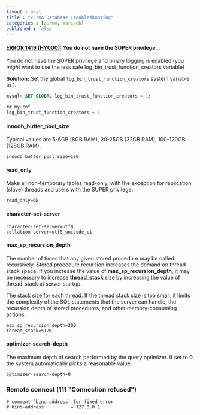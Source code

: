 ```yaml
---
layout : post
title : "Zurmo Database Troubleshooting"
categories : [zurmo, mariadb]
published : false
---
```


#### [ERROR 1419 (HY000):][1]  You do not have the SUPER privilege ..
You do not have the SUPER privilege and
binary logging is enabled (you *might* want to use the less safe
log_bin_trust_function_creators variable)

**Solution:** Set the global `log_bin_trust_function_creators` system variable to 1.

```sql
mysql> SET GLOBAL log_bin_trust_function_creators = 1;

## my.cnf
log_bin_trust_function_creators = 1
```

#### innodb_buffer_pool_size
Typical values are 5-6GB (8GB RAM), 20-25GB (32GB RAM), 100-120GB (128GB RAM).

```
innodb_buffer_pool_size=10G
```

#### read_only
Make all non-temporary tables read-only, with the exception for replication (slave) threads and users with the SUPER privilege.

```
read_only=ON
```

#### character-set-server

```
character-set-server=utf8
collation-server=utf8_unicode_ci
```

#### max_sp_recursion_depth
The number of times that any given stored procedure may be called recursively. Stored procedure recursion increases the demand on thread stack space. If you increase the value of **max_sp_recursion_depth**, it may be necessary to increase **thread_stack** size by increasing the value of thread_stack at server startup.

The stack size for each thread.  If the thread stack size is too small,
it limits the complexity of the SQL statements that the server can handle,
the recursion depth of stored procedures, and other memory-consuming actions.

```
max_sp_recursion_depth=200
thread_stack=512K
```

#### optimizer-search-depth
The maximum depth of search performed by the query optimizer.
If set to 0, the system automatically picks a reasonable value.

```
optimizer-search-depth=0
```

### Remote connect  (111 "Connection refused")
```
# comment `bind-address` for fixed error
# bind-address          = 127.0.0.1  
```


[1]: https://stackoverflow.com/questions/56389698/why-super-privileges-are-disabled-when-binary-logging-option-is-on
 "ERROR 1419 (HY000)"
